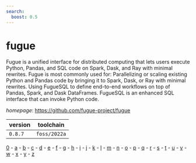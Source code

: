 ```yaml
---
search:
  boost: 0.5
---
```

# fugue

Fugue is a unified interface for distributed computing that lets users execute Python, Pandas, and SQL code on Spark, Dask, and Ray with minimal rewrites.  Fugue is most commonly used for:  Parallelizing or scaling existing Python and Pandas code by bringing it to Spark, Dask, or Ray with minimal rewrites. Using FugueSQL to define end-to-end workflows on top of Pandas, Spark, and Dask DataFrames. FugueSQL is an enhanced SQL interface that can invoke Python code.

*homepage*: <https://github.com/fugue-project/fugue>

version | toolchain
--------|----------
``0.8.7`` | ``foss/2022a``

[0](../0/index.md) - [a](../a/index.md) - [b](../b/index.md) - [c](../c/index.md) - [d](../d/index.md) - [e](../e/index.md) - [f](../f/index.md) - [g](../g/index.md) - [h](../h/index.md) - [i](../i/index.md) - [j](../j/index.md) - [k](../k/index.md) - [l](../l/index.md) - [m](../m/index.md) - [n](../n/index.md) - [o](../o/index.md) - [p](../p/index.md) - [q](../q/index.md) - [r](../r/index.md) - [s](../s/index.md) - [t](../t/index.md) - [u](../u/index.md) - [v](../v/index.md) - [w](../w/index.md) - [x](../x/index.md) - [y](../y/index.md) - [z](../z/index.md)


